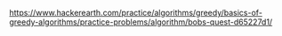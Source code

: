 https://www.hackerearth.com/practice/algorithms/greedy/basics-of-greedy-algorithms/practice-problems/algorithm/bobs-quest-d65227d1/
